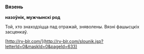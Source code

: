 ### Вязень
**назоўнік, мужчынскі род**

Той, хто знаходзіцца пад отражай, зняволены. Вязні фашысцкіх засценкаў.

<a rel="author">[http://rv-blr.com/](http://rv-blr.com/slounik.jsp?letterId=0&maskId=0&pageId=633)</a>
